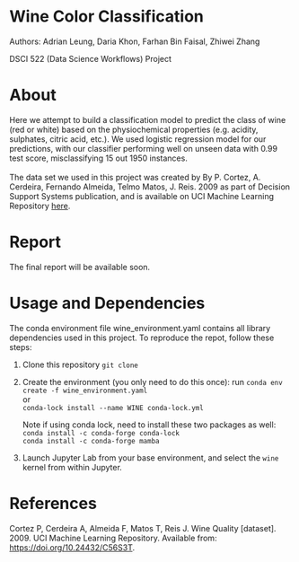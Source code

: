 # Wine Color Classification
Authors: Adrian Leung, Daria Khon, Farhan Bin Faisal, Zhiwei Zhang

DSCI 522 (Data Science Workflows) Project

# About
Here we attempt to build a classification model to predict the class of wine (red or white) based on the physiochemical properties (e.g. acidity, sulphates, citric acid, etc.). We used logistic regression model for our predictions, with our classifier performing well on unseen data with 0.99 test score, misclassifying 15 out 1950 instances.
<br> <br>
The data set we used in this project was created by By P. Cortez, A. Cerdeira, Fernando Almeida, Telmo Matos, J. Reis. 2009 as part of Decision Support Systems publication, and is available on UCI Machine Learning Repository [here](https://archive.ics.uci.edu/dataset/186/wine+quality). 

# Report
The final report will be available soon.

# Usage and Dependencies
The conda environment file wine_environment.yaml contains all library dependencies used in this project. To reproduce the repot, follow these steps:
1. Clone this repository `git clone`
2. Create the environment (you only need to do this once): run 
    `conda env create -f wine_environment.yaml`   
        or  
    `conda-lock install --name WINE conda-lock.yml`  

    Note if using conda lock, need to install these two packages as well:  
    `conda install -c conda-forge conda-lock`  
    `conda install -c conda-forge mamba`  
3. Launch Jupyter Lab from your base environment, and select the `wine` kernel from within Jupyter.

# References
Cortez P, Cerdeira A, Almeida F, Matos T, Reis J. Wine Quality [dataset]. 2009. UCI Machine Learning Repository. Available from: https://doi.org/10.24432/C56S3T.






